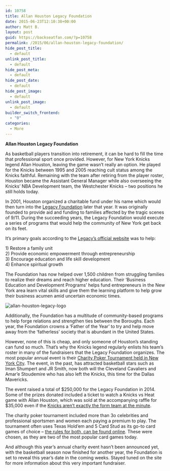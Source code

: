 ```yaml
---
id: 10758
title: Allan Houston Legacy Foundation
date: 2015-06-23T12:10:38+00:00
author: Matt B.
layout: post
guid: https://backseatfan.com/?p=10758
permalink: /2015/06/allan-houston-legacy-foundation/
hide_post_title:
  - default
unlink_post_title:
  - default
hide_post_meta:
  - default
hide_post_date:
  - default
hide_post_image:
  - default
unlink_post_image:
  - default
builder_switch_frontend:
  - "0"
categories:
  - More
---
```


<div class="entry">
  <p>
    <strong>Allan Houston Legacy Foundation</strong>
  </p>

  <p>
    As basketball players transition into retirement, it can be hard to fill the time that professional sport once provided. However, for New York Knicks legend Allan Houston, leaving the game wasn’t really an option. He played for the Knicks between 1995 and 2005 reaching cult status among the Knicks faithful. Remaining with the team after retiring from the player roster, Houston became the Assistant General Manager while also overseeing the Knicks’ NBA Development team, the Westchester Knicks – two positions he still holds today.
  </p>

  <p>
    In 2001, Houston organized a charitable fund under his name which would then turn into the <a href="http://www.allanhouston.com/bio/">Legacy Foundation</a> later that year. It was originally founded to provide aid and funding to families affected by the tragic scenes of 9/11. During the succeeding years, the Legacy Foundation would execute a series of programs that would help the community of New York get back on its feet.
  </p>

  <p>
    It’s primary goals according to the <a href="http://www.allanhouston.com/2014/allan-houston-legacy-foundation-hosts-charity-poker-tournament/">Legacy’s official website</a> was to help:
  </p>

  <p>
    1) Restore a family unit<br /> 2) Provide economic empowerment through entrepreneurship<br /> 3) Encourage education and life skill development<br /> 4) Enhance spiritual growth
  </p>

  <p>
    The Foundation has now helped over 1,500 children from struggling families to realize their dreams and reach higher education. Their ‘Business Education and Development Programs’ helps fund entrepreneurs in the New York area learn vital skills and give them the learning platform to help grow their business acumen amid uncertain economic times.
  </p>

  <p>
    <img class="aligncenter size-full wp-image-10759" src="/images/2015/06/allan-houston-legacy-logo.jpg" alt="allan-houston-legacy-logo" srcset="/images/2015/06/allan-houston-legacy-logo.jpg 460w, /images/2015/06/allan-houston-legacy-logo-300x177.jpg 300w" sizes="(max-width: 460px) 100vw, 460px" />
  </p>

  <p>
    Additionally, the Foundation has a multitude of community-based programs to help forge relations and strengthen ties between the Boroughs. Each year, the Foundation crowns a ‘Father of the Year’ to try and help move away from the ‘fatherless’ society that is abundant in the United States.
  </p>

  <p>
    However, none of this is cheap, and only someone of Houston’s standing can fund so much. That’s why the Knicks legend regularly enlists his team’s roster in many of the fundraisers that the Legacy Foundation organizes. The most popular annual event is their <a href="http://www.allanhouston.com/2014/allan-houston-legacy-foundation-hosts-charity-poker-tournament/">Charity Poker Tournament held in New York City</a>. The event, in the past, has attracted basketball stars such as Iman Shumpert and JR Smith, now both will the Cleveland Cavaliers and Amar’e Stoudemire who has also left the Knicks, this time for the Dallas Mavericks.
  </p>

  <p>
    The event raised a total of $250,000 for the Legacy Foundation in 2014. Some of the prizes donated included a ticket to watch a Knicks vs Heat game with Allan Houston, which was sold at the accompanying raffle for $35,000 even if the <a href="https://backseatfan.com/2013/11/the-new-york-knicks-are-terrible/">Knicks aren’t exactly the form team at the minute</a>.
  </p>

  <p>
    The charity poker tournament included more than 3o celebrities and professional sportsmen and women each paying a premium to play. The tournament often uses Texas Hold’em and 5 Card Stud as its go-to card games of choice – <a href="https://poker.betfair.com/how-to-play/">the rules for both, can be found online</a>. These were chosen, as they are two of the most popular card games today.
  </p>

  <p>
    And although this year’s annual charity event hasn’t been announced yet, with the basketball season now finished for another year, the Foundation is set to reveal this year’s date in the coming weeks. Stayed tuned on the site for more information about this very important fundraiser.
  </p>
</div>
